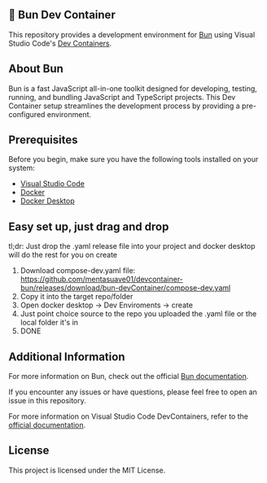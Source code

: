 🚀 Bun Dev Container
---------------------

This repository provides a development environment for [Bun](https://bun.sh/) using Visual Studio Code's [Dev Containers](https://containers.dev/).

## About Bun

Bun is a fast JavaScript all-in-one toolkit designed for developing, testing, running, and bundling JavaScript and TypeScript projects.
This Dev Container setup streamlines the development process by providing a pre-configured environment.

## Prerequisites

Before you begin, make sure you have the following tools installed on your system:
* [Visual Studio Code](https://code.visualstudio.com/)
* [Docker](https://www.docker.com/)
* [Docker Desktop](https://www.docker.com/products/docker-desktop/)


## Easy set up, just drag and drop

tl;dr: Just drop the .yaml release file into your project and docker desktop will do the rest for you on create

1. Download compose-dev.yaml file: https://github.com/mentasuave01/devcontainer-bun/releases/download/bun-devContainer/compose-dev.yaml
2. Copy it into the target repo/folder
3. Open docker desktop -> Dev Enviroments -> create 
4. Just point choice source to the repo you uploaded the .yaml file or the local folder it's in
5. DONE


## Additional Information

For more information on Bun, check out the official [Bun documentation](https://bun.sh/docs).

If you encounter any issues or have questions, please feel free to open an issue in this repository.

For more information on Visual Studio Code DevContainers, refer to the [official documentation](https://code.visualstudio.com/docs/devcontainers/containers).

## License

This project is licensed under the MIT License.
